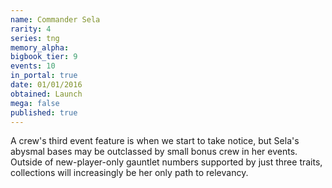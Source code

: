 ```yaml
---
name: Commander Sela
rarity: 4
series: tng
memory_alpha:
bigbook_tier: 9
events: 10
in_portal: true
date: 01/01/2016
obtained: Launch
mega: false
published: true
---
```


A crew's third event feature is when we start to take notice, but Sela's abysmal bases may be outclassed by small bonus crew in her events. Outside of new-player-only gauntlet numbers supported by just three traits, collections will increasingly be her only path to relevancy.
